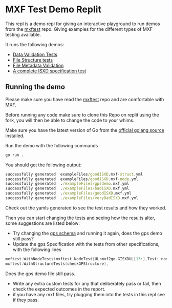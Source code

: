 # MXF Test Demo Replit

This repl is a demo repl for giving an interactive playground to run
demos from the [mxftest][git] repo. Giving examples for the different types of MXF testing available.

It runs the following demos:

- [Data Validation Tests](./datavalidate.go)
- [File Structure tests](./structure.go)
- [File Metadata Validation](./filemetadata.go)
- [A complete ISXD specification test](./isxd.go)

## Running the demo

Please make sure you have read the [mxftest][git] repo and are comfortable with MXF.

Before running any code make sure to clone this Repo on replit using the fork, you will then be able to change the code to your whims.

Make sure you have the latest version of Go from the [official golang
source][g1] installed.

Run the demo with the following commands

```cmd
go run .
```

You should get the following output:

```cmd
successfully generated  exampleFiles/goodISXD.mxf-struct.yml
successfully generated  exampleFiles/goodISXD.mxf-node.yml
successfully generated  ./exampleFiles/gpsdemo.mxf.yml
successfully generated  ./exampleFiles/badISXD.mxf.yml
successfully generated  ./exampleFiles/goodISXD.mxf.yml
successfully generated  ./exampleFiles/veryBadISXD.mxf.yml
```

Check out the yamls generated to see the test results and how they worked.

Then you can start changing the tests and seeing how the results alter, some suggestions are listed below:

- Try changing the [gps schema](./exampleFiles/gpsSchema.json) and running it again, does the gps demo still pass?
- Update the gps Specification with the tests from other specifications, with the following lines

```go
mxftest.WithNodeTests(mxftest.NodeTest{UL:mxf2go.GISXDUL[13:],Test: nodeISXDDescriptor}),
mxftest.WithStructureTests(checkGPStructure),
```

Does the gps demo file still pass.

- Write any extra custom tests for any that deliberately pass or fail, then check the expected outcomes in the report.
- if you have any mxf files, try plugging them into the tests in this repl see if they pass.

[g1]:   https://go.dev/doc/install      "Golang Installation"
[git]: https://github.com/metarex-media/mxf-test "The git repo that this repl is testing"
